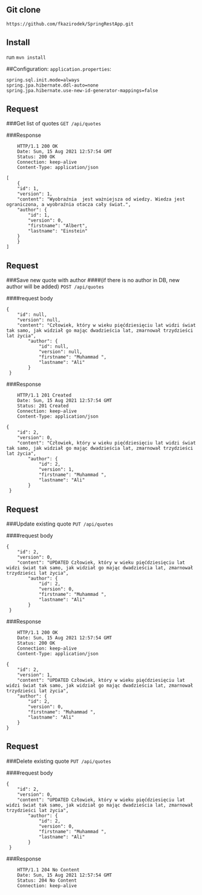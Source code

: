 ## Git clone
`https://github.com/fkazirodek/SpringRestApp.git`

## Install
run `mvn install`

##Configuration:
`application.properties`:
```
spring.sql.init.mode=always
spring.jpa.hibernate.ddl-auto=none
spring.jpa.hibernate.use-new-id-generator-mappings=false
```

## Request
###Get list of quotes
`GET /api/quotes`

###Response
```
    HTTP/1.1 200 OK
    Date: Sun, 15 Aug 2021 12:57:54 GMT
    Status: 200 OK
    Connection: keep-alive
    Content-Type: application/json
```
```
[
    {
    "id": 1,
    "version": 1,
    "content": "Wyobraźnia  jest ważniejsza od wiedzy. Wiedza jest ograniczona, a wyobraźnia otacza cały świat.",
    "author": {
        "id": 1,
        "version": 0,
        "firstname": "Albert",
        "lastname": "Einstein"
    }
    }
]
```

## Request
###Save new quote with author
####(if there is no author in DB, new author will be added)
`POST /api/quotes`

####request body
```
{
    "id": null,
    "version": null,
    "content": "Człowiek, który w wieku pięćdziesięciu lat widzi świat tak samo, jak widział go mając dwadzieścia lat, zmarnował trzydzieści lat życia",
        "author": {
            "id": null,
            "version": null,
            "firstname": "Muhammad ",
            "lastname": "Ali"
        }
 }
```

###Response
```
    HTTP/1.1 201 Created
    Date: Sun, 15 Aug 2021 12:57:54 GMT
    Status: 201 Created
    Connection: keep-alive
    Content-Type: application/json
```
```
{
    "id": 2,
    "version": 0,
    "content": "Człowiek, który w wieku pięćdziesięciu lat widzi świat tak samo, jak widział go mając dwadzieścia lat, zmarnował trzydzieści lat życia",
        "author": {
            "id": 2,
            "version": 1,
            "firstname": "Muhammad ",
            "lastname": "Ali"
        }
 }
```

## Request
###Update existing quote
`PUT /api/quotes`

####request body
```
{
    "id": 2,
    "version": 0,
    "content": "UPDATED Człowiek, który w wieku pięćdziesięciu lat widzi świat tak samo, jak widział go mając dwadzieścia lat, zmarnował trzydzieści lat życia",
        "author": {
            "id": 2,
            "version": 0,
            "firstname": "Muhammad ",
            "lastname": "Ali"
        }
 }
```

###Response
```
    HTTP/1.1 200 OK
    Date: Sun, 15 Aug 2021 12:57:54 GMT
    Status: 200 OK
    Connection: keep-alive
    Content-Type: application/json
```
```
{
    "id": 2,
    "version": 1,
    "content": "UPDATED Człowiek, który w wieku pięćdziesięciu lat widzi świat tak samo, jak widział go mając dwadzieścia lat, zmarnował trzydzieści lat życia",
    "author": {
        "id": 2,
        "version": 0,
        "firstname": "Muhammad ",
        "lastname": "Ali"
    }
}
```

## Request
###Delete existing quote
`PUT /api/quotes`

####request body
```
{
    "id": 2,
    "version": 0,
    "content": "UPDATED Człowiek, który w wieku pięćdziesięciu lat widzi świat tak samo, jak widział go mając dwadzieścia lat, zmarnował trzydzieści lat życia",
        "author": {
            "id": 2,
            "version": 0,
            "firstname": "Muhammad ",
            "lastname": "Ali"
        }
 }
```

###Response
```
    HTTP/1.1 204 No Content
    Date: Sun, 15 Aug 2021 12:57:54 GMT
    Status: 204 No Content
    Connection: keep-alive
```
